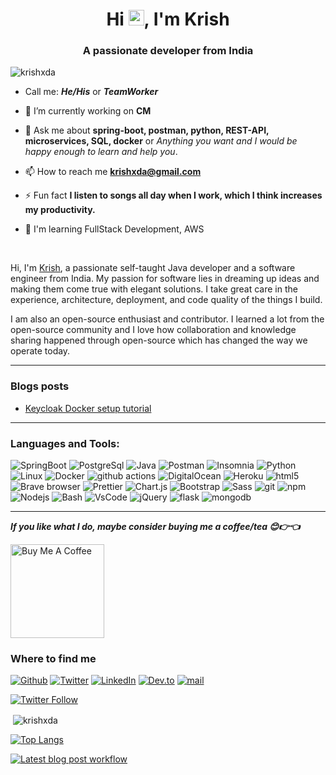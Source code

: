 <h1 align="center">Hi <img src="https://media.giphy.com/media/hvRJCLFzcasrR4ia7z/giphy.gif" width="25px">, I'm Krish</h1>
<h3 align="center">A passionate developer from India</h3>

<p align="left"> <img src="https://komarev.com/ghpvc/?username=krishxda&label=Profile%20views&color=0e75b6&style=flat" alt="krishxda" /> </p>


- Call me: ***He/His*** or ***TeamWorker*** 
- 🔭 I’m currently working on **CM**

- 💬 Ask me about **spring-boot, postman, python, REST-API, microservices, SQL, docker** or *Anything you want and I would be happy enough to learn and help you*.

- 📫 How to reach me **krishxda@gmail.com**

- ⚡ Fun fact **I listen to songs all day when I work, which I think increases my productivity.**
- 🧠  I'm learning FullStack Development, AWS

<br />

Hi, I'm [Krish](https://github.com/krishxda/krishxda), a passionate self-taught Java developer and a software engineer from India. My passion for software lies in dreaming up ideas and making them come true with elegant solutions. I take great care in the experience, architecture, deployment, and code quality of the things I build.

I am also an open-source enthusiast and contributor. I learned a lot from the open-source community and I love how collaboration and knowledge sharing happened through open-source which has changed the way we operate today.

---
### Blogs posts

<!-- BLOG-POST-LIST:START -->
- [Keycloak Docker setup tutorial](https://dev.to/krishxda/keycloak-docker-setup-tutorial-16ip)
<!-- BLOG-POST-LIST:END -->

---
<h3 align="left">Languages and Tools:</h3>
<p align="left">
  <!-- <a href="https://www.gnu.org/software/bash/" target="_blank"> <img src="https://www.vectorlogo.zone/logos/gnu_bash/gnu_bash-icon.svg" alt="bash" width="40" height="40" /> </a> -->
  <!-- <a href="https://getbootstrap.com" target="_blank"> <img src="https://raw.githubusercontent.com/devicons/devicon/master/icons/bootstrap/bootstrap-plain-wordmark.svg" alt="bootstrap" width="40" height="40" /> </a> -->
  <!-- <a href="https://www.chartjs.org" target="_blank"> <img src="https://www.chartjs.org/media/logo-title.svg" alt="chartjs" width="40" height="40" /> </a> -->
  <!-- <a href="https://www.w3schools.com/css/" target="_blank"> <img src="https://raw.githubusercontent.com/devicons/devicon/master/icons/css3/css3-original-wordmark.svg" alt="css3" width="40" height="40" /> </a> -->
  <!-- <a href="https://www.docker.com/" target="_blank"> <img src="https://raw.githubusercontent.com/devicons/devicon/master/icons/docker/docker-original-wordmark.svg" alt="docker" width="40" height="40" /> </a> -->
  <!-- <a href="https://www.electronjs.org" target="_blank"> <img src="https://raw.githubusercontent.com/devicons/devicon/master/icons/electron/electron-original.svg" alt="electron" width="40" height="40" /> </a> -->
  <!-- <a href="https://git-scm.com/" target="_blank"> <img src="https://www.vectorlogo.zone/logos/git-scm/git-scm-icon.svg" alt="git" width="40" height="40" /> </a> -->
  <!-- <a href="https://heroku.com" target="_blank"> <img src="https://www.vectorlogo.zone/logos/heroku/heroku-icon.svg" alt="heroku" width="40" height="40" /> </a> -->
  <!-- <a href="https://www.w3.org/html/" target="_blank"> <img src="https://raw.githubusercontent.com/devicons/devicon/master/icons/html5/html5-original-wordmark.svg" alt="html5" width="40" height="40" /> </a> -->
  <!-- <a href="https://www.java.com" target="_blank"> <img src="https://raw.githubusercontent.com/devicons/devicon/master/icons/java/java-original.svg" alt="java" width="40" height="40" /> </a> -->
  <!-- <a href="https://www.linux.org/" target="_blank"> <img src="https://raw.githubusercontent.com/devicons/devicon/master/icons/linux/linux-original.svg" alt="linux" width="40" height="40" /> </a> -->
  <!-- <a href="https://www.mysql.com/" target="_blank"> <img src="https://raw.githubusercontent.com/devicons/devicon/master/icons/mysql/mysql-original-wordmark.svg" alt="mysql" width="40" height="40" /> </a> -->
  <!-- <a href="https://www.postgresql.org" target="_blank"> <img src="https://raw.githubusercontent.com/devicons/devicon/master/icons/postgresql/postgresql-original-wordmark.svg" alt="postgresql" width="40" height="40" /> </a> -->
  <!-- <a href="https://postman.com" target="_blank"> <img src="https://www.vectorlogo.zone/logos/getpostman/getpostman-icon.svg" alt="postman" width="40" height="40" /> </a> -->
  <!-- <a href="https://www.python.org" target="_blank"> <img src="https://raw.githubusercontent.com/devicons/devicon/master/icons/python/python-original.svg" alt="python" width="40" height="40" /> </a> -->
  <!-- <a href="https://sass-lang.com" target="_blank"> <img src="https://raw.githubusercontent.com/devicons/devicon/master/icons/sass/sass-original.svg" alt="sass" width="40" height="40" /> </a> -->
  <!-- <a href="https://spring.io/" target="_blank"> <img src="https://www.vectorlogo.zone/logos/springio/springio-icon.svg" alt="spring" width="40" height="40" /> </a> -->
  <!-- <a href="https://www.adobe.com/products/xd.html" target="_blank"> <img src="https://cdn.worldvectorlogo.com/logos/adobe-xd.svg" alt="xd" width="40" height="40" /> </a> -->

<img alt="SpringBoot" src="https://img.shields.io/badge/-Spring_Boot-6DB33F?style=flat-square&logo=springboot&logoColor=white" />
<img alt="PostgreSql" src="https://img.shields.io/badge/-PostgreSql-4169E1?style=flat-square&logo=postgresql&logoColor=white" />
<img alt="Java" src="https://img.shields.io/badge/-Java-007396?style=flat-square&logo=java&logoColor=white" />
<img alt="Postman" src="https://img.shields.io/badge/-Postman-FF6C37?style=flat-square&logo=postman&logoColor=white" />
<img alt="Insomnia" src="https://img.shields.io/badge/-Insomnia-5849BE?style=flat-square&logo=insomnia&logoColor=white" />
<img alt="Python" src="https://img.shields.io/badge/-Python-3776AB?style=flat-square&logo=python&logoColor=white" />
<img alt="Linux" src="https://img.shields.io/badge/-Linux_Ubuntu-E95420?style=flat-square&logo=ubuntu&logoColor=white" />
<img alt="Docker" src="https://img.shields.io/badge/-Docker-46a2f1?style=flat-square&logo=docker&logoColor=white" />
<img alt="github actions" src="https://img.shields.io/badge/-Github_Actions-2088FF?style=flat-square&logo=github-actions&logoColor=white" />
<img alt="DigitalOcean" src="https://img.shields.io/badge/-DigitalOcean-0080FF?style=flat-square&logo=digitalocean&logoColor=white" />
<img alt="Heroku" src="https://img.shields.io/badge/-Heroku-430098?style=flat-square&logo=heroku&logoColor=white" />
<img alt="html5" src="https://img.shields.io/badge/-HTML5-E34F26?style=flat-square&logo=html5&logoColor=white" />
<img alt="Brave browser" src="https://img.shields.io/badge/-Brave_Browser-FB542B?style=flat-square&logo=brave&logoColor=white" />
<img alt="Prettier" src="https://img.shields.io/badge/-Prettier-F7B93E?style=flat-square&logo=prettier&logoColor=white" />
<img alt="Chart.js" src="https://img.shields.io/badge/-Chart.js-FF6384?style=flat-square&logo=chartdotjs&logoColor=white" />
<img alt="Bootstrap" src="https://img.shields.io/badge/-Bootstrap-7952B3?style=flat-square&logo=bootstrap&logoColor=white" />
<img alt="Sass" src="https://img.shields.io/badge/-Sass-CC6699?style=flat-square&logo=sass&logoColor=white" />
<img alt="git" src="https://img.shields.io/badge/-Git-F05032?style=flat-square&logo=git&logoColor=white" />
<img alt="npm" src="https://img.shields.io/badge/-NPM-CB3837?style=flat-square&logo=npm&logoColor=white" />
<img alt="Nodejs" src="https://img.shields.io/badge/-Nodejs-43853d?style=flat-square&logo=Node.js&logoColor=white" />
<img alt="Bash" src="https://img.shields.io/badge/-Bash-4EAA25?style=flat-square&logo=gnubash&logoColor=white" />
<img alt="VsCode" src="https://img.shields.io/badge/-VsCode-007ACC?style=flat-square&logo=visualstudiocode&logoColor=white" />
<img alt="jQuery" src="https://img.shields.io/badge/-jQuery-0769AD?style=flat-square&logo=jquery&logoColor=white" />
<img alt="flask" src="https://img.shields.io/badge/-flask-000000?style=flat-square&logo=flask&logoColor=white" />
  <img alt="mongodb" src="https://img.shields.io/badge/-mongodb-47A248?style=flat-square&logo=mongodb&logoColor=white" />

  
  
</p>

---
***If you like what I do, maybe consider buying me a coffee/tea 😊👉👈***

<a href="https://buymeacoffee.com/krishxda" target="_blank"><img src="https://cdn.buymeacoffee.com/buttons/v2/default-red.png" alt="Buy Me A Coffee" width="150" ></a>

<h3>Where to find me</h3>
<p>
  <a href="https://github.com/krishxda" target="_blank"><img alt="Github" src="https://img.shields.io/badge/GitHub-%2312100E.svg?&style=for-the-badge&logo=Github&logoColor=white" /></a>
  <a href="https://twitter.com/Krishxda" target="_blank"><img alt="Twitter" src="https://img.shields.io/badge/twitter-%231DA1F2.svg?&style=for-the-badge&logo=twitter&logoColor=white" /></a>
  <a href="https://www.linkedin.com/in/krishna-ramesh-68b101102/" target="_blank"><img alt="LinkedIn" src="https://img.shields.io/badge/linkedin-%230077B5.svg?&style=for-the-badge&logo=linkedin&logoColor=white" /></a>
  <a href="https://dev.to/krishxda" target="_blank"><img alt="Dev.to" src="https://img.shields.io/badge/dev.to-0A0A0A.svg?&style=for-the-badge&logo=devdotto&logoColor=white" /></a>
  <a href="mailto:krishxda@gmail.com" target="_blank"><img alt="mail" src="https://img.shields.io/badge/Gmail-EA4335.svg?&style=for-the-badge&logo=gmail&logoColor=white" /></a>
</p>

[![Twitter Follow](https://img.shields.io/twitter/follow/krishxda?label=Follow)](https://twitter.com/intent/follow?screen_name=krishxda)


<!-- <p><img align="left" src="https://github-readme-stats.vercel.app/api/top-langs/?username=krishxda" alt="krishxda" /></p>  -->




<p>&nbsp;<img align="center" src="https://github-readme-stats-krishxda.vercel.app/api?username=krishxda&show_icons=true&locale=en&count_private=true&hide=contribs,stars&include_all_commits=true&theme=radical" alt="krishxda" /></p>

<!--
<a href="http://www.github.com/krishxda"><img src="https://github-readme-stats-krishxda.vercel.app/api?username=krishxda&show_icons=true&hide=&count_private=true&title_color=0891b2&text_color=ffffff&icon_color=0891b2&bg_color=1c1917&hide_border=true&show_icons=true" alt="krishxda's GitHub stats" /></a>

<a href="https://github.com/krishxda" align="left"><img src="https://github-readme-stats.vercel.app/api/top-langs/?username=krishxda&langs_count=10&title_color=0891b2&text_color=ffffff&icon_color=0891b2&bg_color=1c1917&hide_border=true&locale=en&custom_title=Top%20%Languages" alt="Top Languages" /></a> -->

<!-- <p align="center"> <img src="https://github-readme-stats.vercel.app/api?username=krishxda&show_icons=true&theme=gotham" alt="krishxda" /> -->

[![Top Langs](https://github-readme-stats-krishxda.vercel.app/api/top-langs/?username=krishxda)](https://github.com/krishxda/github-readme-stats)

[![Latest blog post workflow](https://github.com/krishxda/krishxda/actions/workflows/blog-post-workflow.yml/badge.svg)](https://github.com/krishxda/krishxda/actions/workflows/blog-post-workflow.yml)

